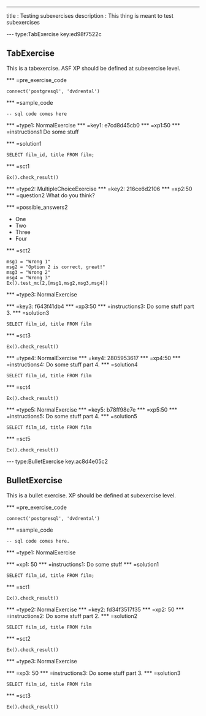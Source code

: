 ---
title       : Testing subexercises
description : This thing is meant to test subexercises

--- type:TabExercise key:ed98f7522c
## TabExercise

This is a tabexercise. ASF
XP should be defined at subexercise level.

*** =pre_exercise_code
```{python}
connect('postgresql', 'dvdrental')
```

*** =sample_code
```{sql}
-- sql code comes here
```

*** =type1: NormalExercise
*** =key1: e7cd8d45cb0
*** =xp1:50
*** =instructions1
Do some stuff

*** =solution1
```{sql}
SELECT film_id, title FROM film;
```

*** =sct1
```{python}
Ex().check_result()
```

*** =type2: MultipleChoiceExercise
*** =key2: 216ce6d2106
*** =xp2:50
*** =question2
What do you think?

*** =possible_answers2
- One
- Two
- Three
- Four

*** =sct2
```{python}
msg1 = "Wrong 1"
msg2 = "Option 2 is correct, great!"
msg3 = "Wrong 2"
msg4 = "Wrong 3"
Ex().test_mc(2,[msg1,msg2,msg3,msg4])
```

*** =type3: NormalExercise

*** =key3: f643f41db4
*** =xp3:50
*** =instructions3: Do some stuff part 3.
*** =solution3
```{sql}
SELECT film_id, title FROM film
```

*** =sct3
```{python}
Ex().check_result()
```

*** =type4: NormalExercise
*** =key4: 2805953617
*** =xp4:50
*** =instructions4: Do some stuff part 4.
*** =solution4
```{sql}
SELECT film_id, title FROM film
```

*** =sct4
```{python}
Ex().check_result()
```

*** =type5: NormalExercise
*** =key5: b78ff98e7e
*** =xp5:50
*** =instructions5: Do some stuff part 4.
*** =solution5
```{sql}
SELECT film_id, title FROM film
```

*** =sct5
```{python}
Ex().check_result()
```


--- type:BulletExercise key:ac8d4e05c2
## BulletExercise

This is a bullet exercise.
XP should be defined at subexercise level.

*** =pre_exercise_code
```{python}
connect('postgresql', 'dvdrental')
```

*** =sample_code
```{python}
-- sql code comes here.
```

*** =type1: NormalExercise

*** =xp1: 50
*** =instructions1: Do some stuff
*** =solution1
```{sql}
SELECT film_id, title FROM film;
```

*** =sct1
```{python}
Ex().check_result()
```

*** =type2: NormalExercise
*** =key2: fd34f3517f35
*** =xp2: 50
*** =instructions2: Do some stuff part 2.
*** =solution2
```{sql}
SELECT film_id, title FROM film
```

*** =sct2
```{python}
Ex().check_result()
```


*** =type3: NormalExercise

*** =xp3: 50
*** =instructions3: Do some stuff part 3.
*** =solution3
```{sql}
SELECT film_id, title FROM film
```

*** =sct3
```{python}
Ex().check_result()
```